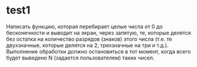 # test1

Написать функцию, которая перебирает целые числа от 0 до бесконечности и выводит на экран, через запятую, те, которые делятся без остатка на количество разрядов (знаков) этого числа (т.е. те двухзначные, которые делятся на 2, трехзначные на три и т.д.). Выполнение обработки должно остановиться в тот момент, когда всего будет выведено N (задается пользователем) таких чисел.
